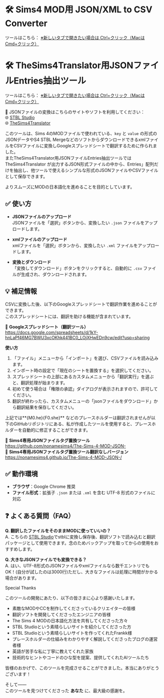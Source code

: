 # 🛠 Sims4 MOD用 JSON/XML to CSV Converter

ツールはこちら：
<a href="https://nonamesims4.github.io/JSON-CSV-/" target="_blank" rel="noopener noreferrer">※新しいタブで開きたい場合は Ctrl+クリック（MacはCmd+クリック）</a>  

# 🛠 TheSims4Translator用JSONファイルEntries抽出ツール  

ツールはこちら：
<a href="https://nonamesims4.github.io/JSON-CSV-/tool.html" target="_blank" rel="noopener noreferrer">※新しいタブで開きたい場合は Ctrl+クリック（MacはCmd+クリック）</a> 

🔄 JSONファイルの変換はこちらのサイトやソフトを利用してください：  
🌐 <a href="https://stbl.sims4toolkit.com/" target="_blank" rel="noopener noreferrer">STBL Studio</a>  
🌐 <a href="https://github.com/voky1" target="_blank" rel="noopener noreferrer">TheSims4Translator</a>


このツールは、Sims 4のMODファイルで使われている、`key` と `value` の形式のJSONデータやS4 STBL MergeなどのソフトからダウンロードできるxmlファイルをCSVファイルに変換しGoogleスプレッドシートで翻訳するために作られました。  
またTheSims4Translator用JSONファイルEntries抽出ツールではTheSims4Translator が出力するJSON形式ファイルの中から、Entries」配列だけを抽出し、他ツールで使えるシンプルな形式のJSONファイルやCSVファイルとして保存できます。

よりスムーズにMODの日本語化を進めることを目的としています。    



## ✅ 使い方

- **JSONファイルのアップロード**  
  JSONファイルを「選択」ボタンから、変換したい `.json` ファイルをアップロードします。

- **xmlファイルのアップロード**  
  xmlファイルを「選択」ボタンから、変換したい `.xml` ファイルをアップロードします。

- **変換とダウンロード**  
  「変換してダウンロード」ボタンをクリックすると、自動的に `.csv` ファイルが生成され、ダウンロードされます。



## 💡 補足情報

CSVに変換した後、以下のGoogleスプレッドシートで翻訳作業を進めることができます。  
このスプレッドシートには、翻訳を助ける機能が含まれています。

📄 **Googleスプレッドシート（翻訳ツール）**  
https://docs.google.com/spreadsheets/d/1kY-hnLaPf46MG7BWU3xcOKhk441BC0_LOjXHwEDn9cw/edit?usp=sharing

**使い方**

1. 「ファイル」メニューから「インポート」を選び、CSVファイルを読み込みます。  
2. インポート時の設定で「現在のシートを置換する」を選択してください。  
3. スプレッドシートの上部にあるカスタムメニューから「翻訳実行」を選ぶと、翻訳処理が始まります。  
4. 初めて使う場合は「権限の承認」ダイアログが表示されますので、許可してください。  
5. 翻訳が終わったら、カスタムメニューの「jsonファイルをダウンロード」から翻訳結果を保存してください。  

上記では**{M0.he}{F0.she}** などのプレースホルダーは翻訳されませんが以下のGitHubリポジトリにある、私が作成したツールを使用すると、プレースホルダーを自動的に修正することができます。

🔧 **Sims4専用JSONファイルタグ置換ツール**  
https://github.com/nonamesims4/The-Sims-4-MOD-JSON-  
🔧 **Sims4専用JSONファイルタグ置換ツール翻訳なしバージョン**  
https://nonamesims4.github.io/The-Sims-4-MOD-JSON-/


## ✅ 動作環境

- **ブラウザ**：Google Chrome 推奨  
- **ファイル形式**：拡張子 `.json` または `.xml` を含む UTF-8 形式のファイルに対応  


## ❓ よくある質問（FAQ）

**Q. 翻訳したファイルをそのままMODに使っていいの？**  
A. こちらの <a href="https://stbl.sims4toolkit.com/" target="_blank" rel="noopener noreferrer">STBL Studio</a>でstblに変換し保存後、翻訳ソフトで読み込むと翻訳パッケージとして使用できます。念のためバックアップを取ってからの使用をおすすめします。

**Q. 大きなJSONファイルでも変換できる？**  
A. はい、UTF-8形式のJSONファイルやxmlファイルなら数千エントリでもOK！(自分が試したのは3000行)ただし、大きなファイルは処理に時間がかかる場合があります。









Special Thanks

このツールの開発にあたり、以下の皆さまに心より感謝いたします。

- 素敵なMODやCCを制作してくださっているクリエイターの皆様  
- 翻訳ソフトを開発してくださったエンジニアの皆様  
- The Sims 4 MODの日本語化方法を共有してくださった方々  
- STBL Studioという素晴らしいサイトを紹介してくださった方
- STBL Studioという素晴らしいサイトを作ってくれたFrankk様
- プレースホルダーの仕組みをわかりやすく解説してくださったブログの運営者様  
- 英語が苦手な私に丁寧に教えてくれた家族
- 技術的なヒントやコードのひな型を提案、提供してくれたAIツールたち

皆様のおかげで、このツールを完成させることができました。本当にありがとうございます！


そして――  
このツールを見つけてくださった **あなた** に、最大級の感謝を。

